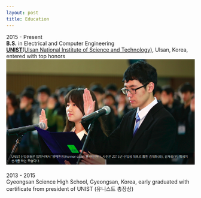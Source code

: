 ```yaml
---
layout: post
title: Education
---
```


2015 - Present <br />
__B.S.__ in Electrical and Computer Engineering <br />
[__UNIST__(Ulsan National Institute of Science and Technology)](http://www.unist.ac.kr/), Ulsan, Korea, entered with top honors
[![representative](../img/representative.png)](http://news.unist.ac.kr/kor/20150225-01/)
<br />
<br />
2013 - 2015<br />
Gyeongsan Science High School, Gyeongsan, Korea, early graduated with certificate from president of UNIST (유니스트 총장상)<br />


